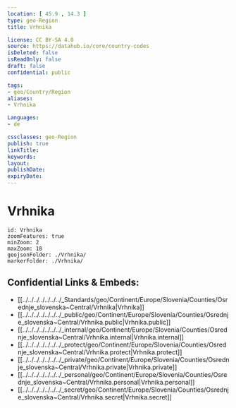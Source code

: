 ```yaml
---
location: [ 45.9 , 14.3 ] 
type: geo-Region
title: Vrhnika

license: CC BY-SA 4.0
source: https://datahub.io/core/country-codes
isDeleted: false
isReadOnly: false
draft: false
confidential: public

tags:
- geo/Country/Region
aliases:
- Vrhnika

Languages:
- de

cssclasses: geo-Region
publish: true
linkTitle: 
keywords: 
layout: 
publishDate: 
expiryDate: 
---
```


# Vrhnika

```leaflet
id: Vrhnika
zoomFeatures: true 
minZoom: 2 
maxZoom: 18
geojsonFolder: ./Vrhnika/
markerFolder: ./Vrhnika/
```


## Confidential Links & Embeds: 
- [[../../../../../../../_Standards/geo/Continent/Europe/Slovenia/Counties/Osrednje_slovenska~Central/Vrhnika|Vrhnika]] 
- [[../../../../../../../_public/geo/Continent/Europe/Slovenia/Counties/Osrednje_slovenska~Central/Vrhnika.public|Vrhnika.public]] 
- [[../../../../../../../_internal/geo/Continent/Europe/Slovenia/Counties/Osrednje_slovenska~Central/Vrhnika.internal|Vrhnika.internal]] 
- [[../../../../../../../_protect/geo/Continent/Europe/Slovenia/Counties/Osrednje_slovenska~Central/Vrhnika.protect|Vrhnika.protect]] 
- [[../../../../../../../_private/geo/Continent/Europe/Slovenia/Counties/Osrednje_slovenska~Central/Vrhnika.private|Vrhnika.private]] 
- [[../../../../../../../_personal/geo/Continent/Europe/Slovenia/Counties/Osrednje_slovenska~Central/Vrhnika.personal|Vrhnika.personal]] 
- [[../../../../../../../_secret/geo/Continent/Europe/Slovenia/Counties/Osrednje_slovenska~Central/Vrhnika.secret|Vrhnika.secret]] 

